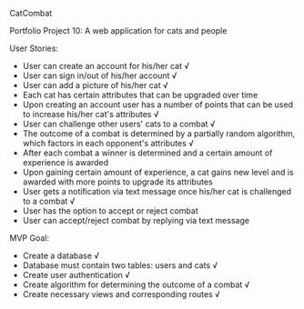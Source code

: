 CatCombat

Portfolio Project 10: A web application for cats and people

User Stories:
- User can create an account for his/her cat √
- User can sign in/out of his/her account √
- User can add a picture of his/her cat √
- Each cat has certain attributes that can be upgraded over time
- Upon creating an account user has a number of points that can be used to increase his/her cat's attributes √
- User can challenge other users' cats to a combat √
- The outcome of a combat is determined by a partially random algorithm, which factors in each opponent's attributes √
- After each combat a winner is determined and a certain amount of experience is awarded
- Upon gaining certain amount of experience, a cat gains new level and is awarded with more points to upgrade its attributes
- User gets a notification via text message once his/her cat is challenged to a combat √
- User has the option to accept or reject combat
- User can accept/reject combat by replying via text message

MVP Goal:
- Create a database √
- Database must contain two tables: users and cats √
- Create user authentication √
- Create algorithm for determining the outcome of a combat √
- Create necessary views and corresponding routes √
